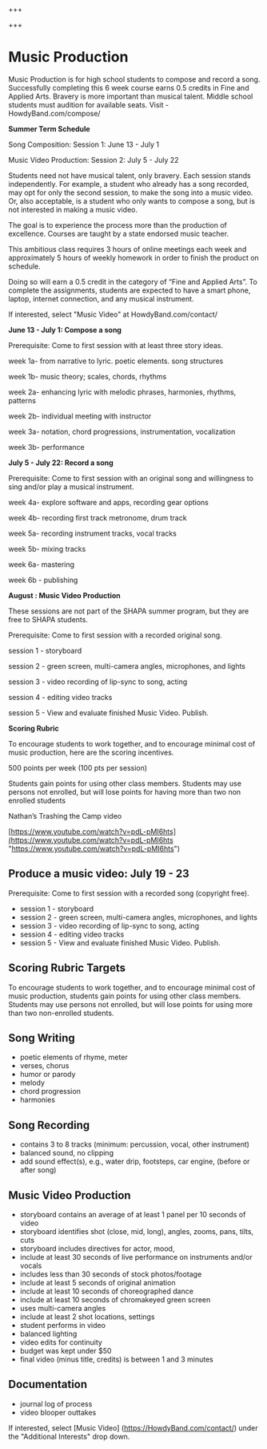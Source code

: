 +++

+++
# Music Production

Music Production is for high school students to compose and record a song. Successfully completing this 6 week course earns 0.5 credits in Fine and Applied Arts. Bravery is more important than musical talent. Middle school students must audition for available seats. Visit - HowdyBand.com/compose/

**Summer Term Schedule**

Song Composition: Session 1: June 13 - July 1

Music Video Production: Session 2: July 5 - July 22

Students need not have musical talent, only bravery. Each session stands independently. For example, a student who already has a song recorded, may opt for only the second session, to make the song into a music video. Or, also acceptable, is a student who only wants to compose a song, but is not interested in making a music video.

The goal is to experience the process more than the production of excellence. Courses are taught by a state endorsed music teacher.

This ambitious class requires 3 hours of online meetings each week and approximately 5 hours of weekly homework in order to finish the product on schedule.

Doing so will earn a 0.5 credit in the category of “Fine and Applied Arts”. To complete the assignments, students are expected to have a smart phone, laptop, internet connection, and any musical instrument.

If interested, select "Music Video" at HowdyBand.com/contact/

**June 13 - July 1: Compose a song**

Prerequisite: Come to first session with at least three story ideas.

week 1a- from narrative to lyric. poetic elements. song structures

week 1b- music theory; scales, chords, rhythms

week 2a- enhancing lyric with melodic phrases, harmonies, rhythms, patterns

week 2b- individual meeting with instructor

week 3a- notation, chord progressions, instrumentation, vocalization

week 3b- performance

**July 5 - July 22: Record a song**

Prerequisite: Come to first session with an original song and willingness to sing and/or play a musical instrument.

week 4a- explore software and apps, recording gear options

week 4b- recording first track metronome, drum track

week 5a- recording instrument tracks, vocal tracks

week 5b- mixing tracks

week 6a- mastering

week 6b - publishing

**August : Music Video Production**

These sessions are not part of the SHAPA summer program, but they are free to SHAPA students.

Prerequisite: Come to first session with a recorded original song.

session 1 - storyboard

session 2 - green screen, multi-camera angles, microphones, and lights

session 3 - video recording of lip-sync to song, acting

session 4 - editing video tracks

session 5 - View and evaluate finished Music Video. Publish.

**Scoring Rubric**

To encourage students to work together, and to encourage minimal cost of music production, here are the scoring incentives.

500 points per week (100 pts per session)

Students gain points for using other class members. Students may use persons not enrolled, but will lose points for having more than two non enrolled students

Nathan’s Trashing the Camp video

[https://www.youtube.com/watch?v=pdL-pMI6hts](https://www.youtube.com/watch?v=pdL-pMI6hts "https://www.youtube.com/watch?v=pdL-pMI6hts")

## Produce a music video: July 19 - 23

Prerequisite: Come to first session with a recorded song (copyright free).

* session 1 -  storyboard
* session 2 -  green screen, multi-camera angles, microphones, and lights
* session 3 -  video recording of lip-sync to song, acting
* session 4 -  editing video tracks
* session 5 -  View and evaluate finished Music Video. Publish.

## Scoring Rubric Targets

To encourage students to work together, and to encourage minimal cost of music production, students gain points for using other class members.
Students may use persons not enrolled, but will lose points for using more than two non-enrolled students.

## Song Writing

* poetic elements of rhyme, meter
* verses, chorus
* humor or parody
* melody
* chord progression
* harmonies

## Song Recording

* contains 3 to 8 tracks (minimum: percussion, vocal, other instrument)
* balanced sound, no clipping
* add sound effect(s), e.g., water drip, footsteps, car engine, (before or after song)

## Music Video Production

* storyboard contains an average of at least 1 panel per 10 seconds of video
* storyboard identifies shot (close, mid, long), angles, zooms, pans, tilts, cuts
* storyboard includes directives for actor, mood,
* include at least 30 seconds of live performance on instruments and/or vocals
* includes less than 30 seconds of stock photos/footage
* include at least 5 seconds of original animation
* include at least 10 seconds of choreographed dance
* include at least 10 seconds of chromakeyed green screen
* uses multi-camera angles
* include at least 2 shot locations, settings
* student performs in video
* balanced lighting
* video edits for continuity
* budget was kept under $50
* final video (minus title, credits) is between 1 and 3 minutes

## Documentation

* journal log of process
* video blooper outtakes

If interested, select \[Music Video\] (https://HowdyBand.com/contact/) under the "Additional Interests" drop down.